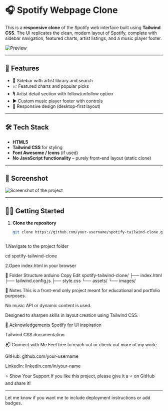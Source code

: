 # 🎧 Spotify Webpage Clone

This is a **responsive clone** of the Spotify web interface built using **Tailwind CSS**. The UI replicates the clean, modern layout of Spotify, complete with sidebar navigation, featured charts, artist listings, and a music player footer.

![Preview](d734ad36-d294-4350-b1b4-67fea2d143c3.png)

---

## 🚀 Features

- 🎵 Sidebar with artist library and search
- 📈 Featured charts and popular picks
- 🎙️ Artist detail section with follow/unfollow option
- ▶️ Custom music player footer with controls
- 📱 Responsive design (desktop-first layout)

---

## 🛠️ Tech Stack

- **HTML5**
- **Tailwind CSS** for styling
- **Font Awesome / Icons** (if used)
- **No JavaScript functionality** – purely front-end layout (static clone)

---

## 📸 Screenshot

![Screenshot of the project](d734ad36-d294-4350-b1b4-67fea2d143c3.png)

---

## 🧑‍💻 Getting Started

1. **Clone the repository**
   ```bash
   git clone https://github.com/your-username/spotify-tailwind-clone.git


   
1.Navigate to the project folder

cd spotify-tailwind-clone

2.Open index.html in your browser

📂 Folder Structure
arduino
Copy
Edit
spotify-tailwind-clone/
├── index.html
├── tailwind.config.js
├── style.css
└── assets/
    └── images/

📌 Notes
This is a front-end only project meant for educational and portfolio purposes.

No music API or dynamic content is used.

Designed to sharpen skills in layout creation using Tailwind CSS.

🙌 Acknowledgements
Spotify for UI inspiration

Tailwind CSS documentation

📬 Connect with Me
Feel free to reach out or check out more of my work:

GitHub: github.com/your-username

LinkedIn: linkedin.com/in/your-name

⭐️ Show Your Support
If you like this project, please give it a ⭐ on GitHub and share it!


---

Let me know if you want me to include deployment instructions or add badges.
